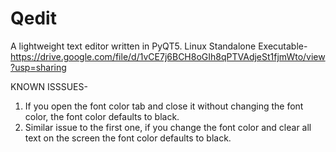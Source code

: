 # Qedit
A lightweight text editor written in PyQT5.
Linux Standalone Executable- https://drive.google.com/file/d/1vCE7j6BCH8oGIh8qPTVAdjeSt1fjmWto/view?usp=sharing

KNOWN ISSSUES-
1. If you open the font color tab and close it without changing the font color, the font color defaults to black.
2. Similar issue to the first one, if you change the font color and clear all text on the screen the font color defaults to black.
